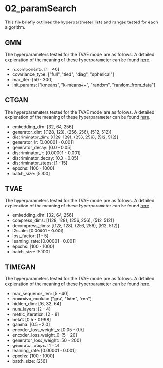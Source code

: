 # 02_paramSearch
This file briefly outlines the hyperparameter lists and ranges tested for each algorithm.

## GMM
The hyperparameters tested for the TVAE model are as follows. A detailed explenation of the meaning of these hyperparameter can be found [here](https://scikit-learn.org/stable/modules/generated/sklearn.mixture.GaussianMixture.html).
- n_components: [1 - 40]
- covariance_type: ["full", "tied", "diag", "spherical"]
- max_iter: [50 - 300]
- init_params: ["kmeans", "k-means++", "random", "random_from_data"]

## CTGAN
The hyperparameters tested for the TVAE model are as follows. A detailed explenation of the meaning of these hyperparameter can be found [here](https://docs.sdv.dev/sdv/single-table-data/modeling/synthesizers/ctgansynthesizer).
- embedding_dim: [32, 64, 256]
- generator_dim: [(128, 128), (256, 256), (512, 512)]
- discriminator_dim: [(128, 128), (256, 256), (512, 512)]
- generator_lr: [0.00001 - 0.001]
- generator_decay: [0.0 - 0.05]
- discriminator_lr: [0.00001 - 0.001]
- discriminator_decay: [0.0 - 0.05]
- discriminator_steps: [1 - 15]
- epochs: [100 - 1000]
- batch_size: [5000]

## TVAE
The hyperparameters tested for the TVAE model are as follows. A detailed explenation of the meaning of these hyperparameter can be found [here](https://docs.sdv.dev/sdv/single-table-data/modeling/synthesizers/tvaesynthesizer).
- embedding_dim: [32, 64, 256]
- compress_dims: [(128, 128), (256, 256), (512, 512)]
- decompress_dims: [(128, 128), (256, 256), (512, 512)]
- l2scale: [0.00001 - 0.001]
- loss_factor: [1 - 5]
- learning_rate: [0.00001 - 0.001]
- epochs: [100 - 1000]
- batch_size: [5000]

## TIMEGAN
The hyperparameters tested for the TVAE model are as follows. A detailed explenation of the meaning of these hyperparameter can be found [here](https://papers.nips.cc/paper/2019/file/c9efe5f26cd17ba6216bbe2a7d26d490-Paper.pdf).
- max_sequence_len: [5 - 40]
- recursive_module: ["gru", "lstm", "rnn"]
- hidden_dim: [16, 32, 64]
- num_layers: [2 - 4]
- metric_iteration: [2 - 8]
- beta1: [0.5 - 0.998]
- gamma: [0.5 - 2.0]
- encoder_loss_weight_s: [0.05 - 0.5]
- encoder_loss_weight_0: [5 - 20]
- generator_loss_weight: [50 - 200]
- generator_steps: [1 - 5]
- learning_rate: [0.00001 - 0.001]
- epochs: [100 - 1000]
- batch_size: [256]
